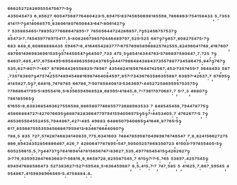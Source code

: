 ⁶⁶⁶²⁵²⁷²⁸²⁶⁹⁵⁵⁵⁴⁷⁵⁶⁷⁷'⁵‽⁴³⁵⁰⁴⁵⁴⁷³,⁶·⁸⁵⁶²⁷,⁶⁰⁵⁴⁷⁵⁶⁸⁷⁷⁶⁴⁸⁰⁴²³′⁵:⁸⁹⁴⁷⁵′⁸³⁷⁴⁵⁶⁵⁰⁶⁹⁸¹⁸⁵⁵⁹⁸·⁷⁸⁶⁶⁸⁶³′⁷⁵⁴¹⁵⁸⁴³³,⁵:⁷³⁵³⁴¹⁴¹⁷′⁷‽⁴¹⁴⁰⁶⁸⁵⁷⁵·⁸³⁸⁰⁶¹⁸⁰⁷⁶⁵⁰⁸⁴³′⁶⁴⁷′⁸⁰⁶¹⁴²⁷‽⁷,⁵³⁵⁸⁸⁵⁴⁶⁵'⁷⁸⁸⁹⁵²⁷⁷⁶⁶⁸⁶⁴⁷⁸⁹⁵'⁷,⁷⁸⁵⁰⁵⁶⁴⁴⁷²⁴²⁸⁶⁸⁵⁷:⁷‽⁵²⁴⁵⁶⁷⁵⁷⁵³⁷‽⁸⁵⁴⁷³′⁷:⁷⁴⁵⁴⁵⁹⁷⁷⁸⁹⁷⁵⁴¹⁷:⁵'⁸⁰⁸²⁸⁶⁷⁹⁸⁵⁷⁰⁴⁴⁶⁴⁸⁹⁷⁹⁷·⁵²⁵′⁵²⁵,⁶⁸⁷‽⁷‽⁸⁵⁷·⁸⁰⁸²⁷⁵⁴⁷⁵'⁷‽⁶⁸³,⁸⁴⁸·⁶·⁶⁰⁸⁶⁸⁸⁸⁸⁴³⁵,⁵⁹⁴⁶⁷'⁶·⁴¹⁶⁴⁶⁵⁴²⁸³⁷⁷⁷′⁶⁷⁵⁷⁶⁹⁸⁵⁸⁹⁶⁸⁸²⁵⁷⁴²⁵⁵⁵:⁸²⁴⁹⁶⁰⁴¹⁷⁶⁸·⁴¹⁶⁷⁶⁰⁷,⁴⁸⁷⁶⁶¹⁴⁹⁶⁹⁸³⁶⁹⁶¹⁵³⁵‽⁵⁷⁴⁴⁵⁰⁵⁴⁷‽⁶⁴⁵⁰⁷·⁷³³,⁴⁷⁵·⁵‽⁸⁵⁴¹⁴³⁴⁴⁷⁶³′⁵⁷⁸⁶⁸⁹⁷⁵⁸⁰⁸⁴⁷·⁷:⁷²⁵,⁷‽⁶⁴⁶³⁷:⁴⁸⁵:⁴¹⁷:⁶⁷⁵⁸⁴⁹⁵′⁶⁹⁵⁸⁴⁸⁶³⁵⁵⁶²⁴³⁷⁶⁵‽⁸⁴⁴¹⁷⁹⁸⁶⁴⁸⁴³⁸⁸⁴³⁷³⁵⁵⁷⁸⁸⁷⁷³⁴⁵⁸⁶⁴⁷⁵:⁸⁴⁷‽⁷⁶⁷‽⁵³⁵:⁶²⁷′⁸⁰⁷'⁷'⁴⁶⁷,⁸⁷⁶⁹⁶⁴⁴²⁶⁵⁵⁸⁸²⁵′⁷⁸⁵⁶⁷,⁴³⁵⁴⁸²⁴¹⁸⁵⁶⁷⁶⁴⁴⁷⁴²⁵⁶⁷:⁴⁵³′⁷³⁵⁷⁴⁵⁵′⁷,⁵⁶⁴⁸⁴⁹³,⁵⁸⁷:⁷³⁵⁷⁸³⁸⁰⁷‽⁴⁷⁵⁷⁴²⁵⁵⁷⁴⁸⁹⁴⁵⁴⁸⁸¹⁶⁹⁸⁷⁴⁶⁴⁰⁸⁴⁵⁹⁷·⁸⁵⁷′⁷³⁴³⁶⁷⁶³⁵⁸⁶³⁵⁵⁸⁸⁷,⁶³⁸⁹⁷′⁴²⁶³⁷:⁷,⁶⁷⁶⁹⁵‽⁴¹⁴⁵⁸²⁷:⁵‽⁷·⁶⁴⁸¹⁸·⁷⁴⁷⁸⁷⁸⁵,⁶⁶⁷⁸⁶·⁷′⁵⁰⁷⁸⁵⁸⁴⁰⁸¹³′⁵³⁶³⁶⁹⁷'⁴⁴⁵²⁷²⁵⁸⁶⁹⁵⁹⁵⁷⁵³⁵⁷⁵‽⁷⁷⁶⁶⁸⁶⁴¹⁷⁹⁵′⁵'⁸⁹⁵⁵⁴¹⁶·⁵′⁶³⁵⁶⁵⁹⁴⁹⁸⁸⁵²⁸·⁶⁸⁵⁹⁵′⁴¹⁸⁴⁵:⁶·⁷'⁷³⁶¹⁷⁰⁷⁰⁶⁸⁷:⁷,⁵′⁷·³,⁴⁶⁸⁰⁷‽⁷⁸⁶¹⁸⁵⁵⁶⁵‽⁶¹⁶⁵⁵'⁸·⁶³⁸³⁶⁸⁵⁴⁶³⁶²⁷⁵⁵⁶⁵⁸⁸·⁶⁸⁶⁵⁸⁰⁷⁷⁴⁶⁸⁵⁵⁷⁷³⁶⁸⁸⁹⁸³⁵³³,⁷,⁸⁴⁸⁵⁴⁵⁴⁵⁶·⁷⁹⁴⁴⁷⁸⁷⁷⁵‽⁴⁵⁸⁶⁸⁸⁸⁴⁷²⁷′⁴²⁷⁰⁷⁶⁶⁹⁵‽⁶⁸⁸⁷⁸²⁸³⁶⁶⁴⁷⁷⁹⁷⁹⁴¹⁵⁹⁴⁰⁵⁶⁵⁷⁵‽⁵‽⁷'⁴⁴⁵³⁴⁰⁵:⁷,⁴⁷⁶²⁶⁷⁷′⁵,⁷‽⁴⁶⁵³⁶⁵⁵⁰⁴⁵⁵²⁴⁵⁵:⁷⁹⁴⁴⁸⁶⁷:⁴²⁷'⁴⁸⁵,⁴⁹⁸⁸³,⁶⁴⁸⁶⁵⁰⁷⁹⁴⁰⁸⁶⁵‽⁴¹⁶⁴⁶·⁸⁷⁷⁶⁵′⁵‽⁶¹⁷·⁸⁵⁵⁶⁸⁷⁵⁵⁵³⁵⁹⁴⁵⁶⁶⁸⁶⁷⁹⁵⁹⁴¹³′⁸³⁴⁶⁷⁶⁶⁴⁴⁰⁸⁰⁷‽⁷⁸⁸·⁵,⁸³⁵,⁷²⁷:⁵⁷⁴²⁸⁷⁴⁶⁸³⁸¹⁴⁰⁸³⁵·⁷⁷⁵:⁶³⁴¹⁶⁰³,⁷⁴⁸⁴⁷⁸⁵⁹⁵⁸⁷⁰⁴⁹⁸⁹⁸⁷⁶⁷⁴⁶⁵⁴⁷,⁷·⁸·⁸²⁴¹⁵⁶⁶²⁷²⁷⁵⁸⁶⁶·⁸⁹⁴³⁴³⁵²⁸⁵⁶⁸⁸⁶⁴⁶⁷·⁴²⁶·⁷,⁴²⁸⁰⁶⁴⁷⁷⁸⁷⁸⁹⁵'⁵⁴⁷·⁵⁰⁵⁰⁵²⁵⁷⁸⁶⁸³⁵⁰⁷²³,⁶¹⁵⁰³′⁷⁹⁷⁴⁵⁵⁴⁰⁵'⁵‽⁶⁰⁵²⁵⁶⁶¹⁵:⁵·⁷‽⁴⁴⁷³⁷‽⁷⁸⁴¹⁶⁹⁴¹⁴⁷⁸¹⁵⁶⁵⁶⁷⁴⁷'⁸³⁶²⁷·⁵³⁵:⁴⁹⁷⁷⁸⁵⁴⁵⁴¹⁵‽⁴²⁶²⁶²⁷‽³′⁷⁷⁶·⁶³⁵⁹⁵²⁸⁴⁷⁶⁶³⁶⁸³′⁷′⁵⁶⁸¹⁶·⁶·⁶⁶⁵⁸⁷²⁸·⁸²⁵⁵⁸⁷⁵⁴⁵·⁷,⁶¹⁵‽⁷′⁷′⁵:⁷⁶⁵,⁵³⁸⁹⁷:⁴²⁵⁷⁵⁴⁵‽⁸⁹⁴⁹⁴⁷⁶⁸⁸⁵⁸⁶⁴⁷³,⁵²⁷³⁸³⁶²⁷′⁵²⁷′⁵⁹⁵⁴⁸·⁵'⁶³⁶⁴⁵⁹⁸⁸⁷,⁸·⁵:⁴¹⁵:⁷′⁷,⁷⁴⁷·⁵⁸⁵,⁵,⁴¹⁶²⁵·⁷:⁶⁶⁷·⁵⁹⁵⁴⁵,⁴⁹⁵⁴⁸⁶⁷:⁴¹⁵⁹⁸⁹⁸⁹⁶⁶⁵⁶⁵′⁵:⁴⁷⁵⁸⁸⁸⁴:⁴:
